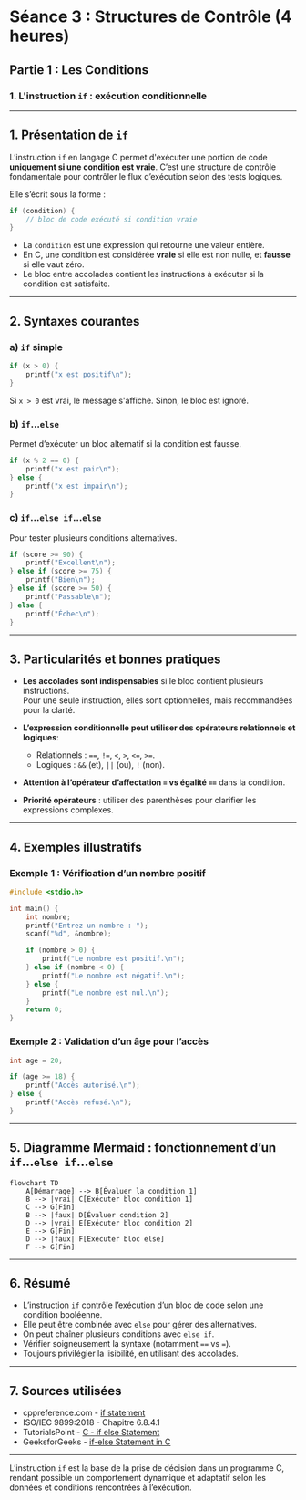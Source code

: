# Séance 3 : Structures de Contrôle (4 heures)

## Partie 1 : Les Conditions

### 1. L'instruction `if` : exécution conditionnelle

---

## 1. Présentation de `if`

L’instruction `if` en langage C permet d'exécuter une portion de code **uniquement si une condition est vraie**. C’est une structure de contrôle fondamentale pour contrôler le flux d’exécution selon des tests logiques.

Elle s’écrit sous la forme :

```c
if (condition) {
    // bloc de code exécuté si condition vraie
}
```

- La `condition` est une expression qui retourne une valeur entière.
- En C, une condition est considérée **vraie** si elle est non nulle, et **fausse** si elle vaut zéro.
- Le bloc entre accolades contient les instructions à exécuter si la condition est satisfaite.

---

## 2. Syntaxes courantes

### a) `if` simple

```c
if (x > 0) {
    printf("x est positif\n");
}
```

Si `x > 0` est vrai, le message s'affiche. Sinon, le bloc est ignoré.

### b) `if`…`else`

Permet d’exécuter un bloc alternatif si la condition est fausse.

```c
if (x % 2 == 0) {
    printf("x est pair\n");
} else {
    printf("x est impair\n");
}
```

### c) `if`…`else if`…`else`

Pour tester plusieurs conditions alternatives.

```c
if (score >= 90) {
    printf("Excellent\n");
} else if (score >= 75) {
    printf("Bien\n");
} else if (score >= 50) {
    printf("Passable\n");
} else {
    printf("Échec\n");
}
```

---

## 3. Particularités et bonnes pratiques

- **Les accolades sont indispensables** si le bloc contient plusieurs instructions.  
  Pour une seule instruction, elles sont optionnelles, mais recommandées pour la clarté.

- **L’expression conditionnelle peut utiliser des opérateurs relationnels et logiques**:  
  - Relationnels : `==`, `!=`, `<`, `>`, `<=`, `>=`.  
  - Logiques : `&&` (et), `||` (ou), `!` (non).

- **Attention à l’opérateur d’affectation `=` vs égalité `==`** dans la condition.

- **Priorité opérateurs** : utiliser des parenthèses pour clarifier les expressions complexes.

---

## 4. Exemples illustratifs

### Exemple 1 : Vérification d’un nombre positif

```c
#include <stdio.h>

int main() {
    int nombre;
    printf("Entrez un nombre : ");
    scanf("%d", &nombre);

    if (nombre > 0) {
        printf("Le nombre est positif.\n");
    } else if (nombre < 0) {
        printf("Le nombre est négatif.\n");
    } else {
        printf("Le nombre est nul.\n");
    }
    return 0;
}
```

### Exemple 2 : Validation d’un âge pour l’accès

```c
int age = 20;

if (age >= 18) {
    printf("Accès autorisé.\n");
} else {
    printf("Accès refusé.\n");
}
```

---

## 5. Diagramme Mermaid : fonctionnement d’un `if`…`else if`…`else`

```mermaid
flowchart TD
    A[Démarrage] --> B[Évaluer la condition 1]
    B --> |vrai| C[Exécuter bloc condition 1]
    C --> G[Fin]
    B --> |faux| D[Évaluer condition 2]
    D --> |vrai| E[Exécuter bloc condition 2]
    E --> G[Fin]
    D --> |faux| F[Exécuter bloc else]
    F --> G[Fin]
```

---

## 6. Résumé

- L’instruction `if` contrôle l’exécution d’un bloc de code selon une condition booléenne.
- Elle peut être combinée avec `else` pour gérer des alternatives.
- On peut chaîner plusieurs conditions avec `else if`.
- Vérifier soigneusement la syntaxe (notamment `==` vs `=`).
- Toujours privilégier la lisibilité, en utilisant des accolades.

---

## 7. Sources utilisées

- cppreference.com - [if statement](https://en.cppreference.com/w/c/language/if)  
- ISO/IEC 9899:2018 - Chapitre 6.8.4.1  
- TutorialsPoint - [C - if else Statement](https://www.tutorialspoint.com/cprogramming/c_if_else_statement.htm)  
- GeeksforGeeks - [if-else Statement in C](https://www.geeksforgeeks.org/if-else-statement-in-c/)

---

L’instruction `if` est la base de la prise de décision dans un programme C, rendant possible un comportement dynamique et adaptatif selon les données et conditions rencontrées à l’exécution.